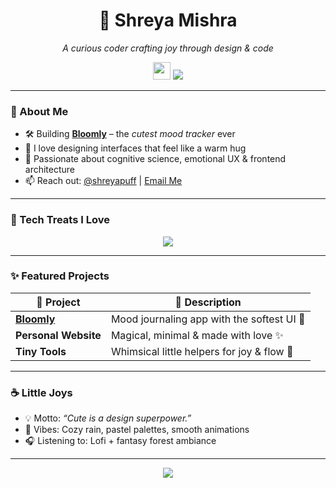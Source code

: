 <h1 align="center">🌸 Shreya Mishra</h1>
<p align="center"><em>A curious coder crafting joy through design & code</em></p>

<p align="center">
  <img src="https://media.giphy.com/media/hvRJCLFzcasrR4ia7z/giphy.gif" width="28" />  
  <img src="https://readme-typing-svg.demolab.com?font=Quicksand&weight=500&size=22&pause=1000&color=F78DA7&center=true&vCenter=true&width=435&lines=I+love+creating+joyful+UX!;Designing+tiny+delights+🌼;Coding+with+kindness+💖;Always+learning+new+things+📚" />
</p>

---

### 🌷 About Me

- 🛠️ Building [**Bloomly**](https://github.com/shreyapuff) – the *cutest mood tracker* ever
- 🎨 I love designing interfaces that feel like a warm hug
- 🧠 Passionate about cognitive science, emotional UX & frontend architecture
- 📫 Reach out: [@shreyapuff](https://twitter.com/shreyapuff) | [Email Me](mailto:your@email.com)

---

### 🧁 Tech Treats I Love

<p align="center">
  <img src="https://skillicons.dev/icons?i=html,css,js,ts,react,tailwind,figma,vscode&perline=7" />
</p>

---

### ✨ Featured Projects

| 🌸 Project | 💖 Description |
|-----------|----------------|
| [**Bloomly**](https://github.com/shreyapuff) | Mood journaling app with the softest UI 🍃 |
| **Personal Website** | Magical, minimal & made with love ✨ |
| **Tiny Tools** | Whimsical little helpers for joy & flow 🔧 |

---

### ☕ Little Joys

- 💡 Motto: *“Cute is a design superpower.”*
- 🍵 Vibes: Cozy rain, pastel palettes, smooth animations
- 🎧 Listening to: Lofi + fantasy forest ambiance

---

<p align="center">
  <img src="https://capsule-render.vercel.app/api?type=waving&color=FEC8D8&height=100&section=footer"/>
</p>

